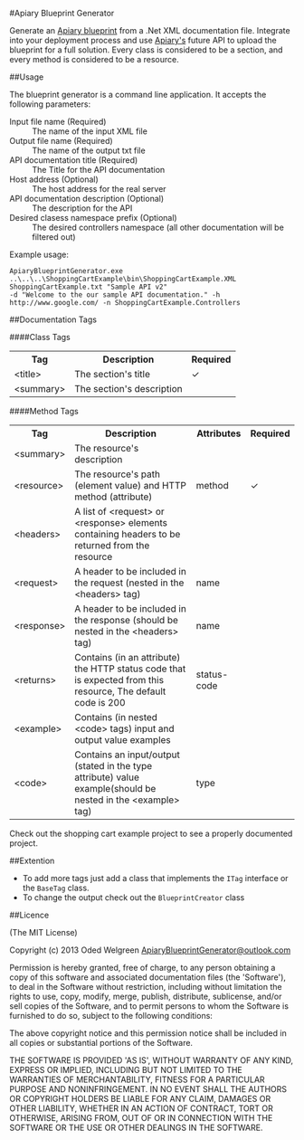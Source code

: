 ﻿#Apiary Blueprint Generator

Generate an [Apiary blueprint](http://apiary.io/blueprint) from a .Net XML documentation file. Integrate into your deployment process and use [Apiary's](http://apiary.io) future API to upload the blueprint for a full solution.
Every class is considered to be a section, and every method is considered to be a resource.

##Usage

The blueprint generator is a command line application. It accepts the following parameters:
<dl>
  <dt>Input file name (Required)</dt>
  <dd>The name of the input XML file</dd>
  <dt>Output file name (Required)</dt>
  <dd>The name of the output txt file</dd>
  <dt>API documentation title (Required)</dt>
  <dd>The Title for the API documentation</dd>
  <dt>Host address (Optional)</dt>
  <dd>The host address for the real server</dd>
  <dt>API documentation description (Optional)</dt>
  <dd>The description for the API</dd>
  <dt>Desired clasess namespace prefix (Optional)</dt>
  <dd>The desired controllers namespace (all other documentation will be filtered out)</dd>
</dl>


Example usage:
```
ApiaryBlueprintGenerator.exe ..\..\..\ShoppingCartExample\bin\ShoppingCartExample.XML ShoppingCartExample.txt "Sample API v2" 
-d "Welcome to the our sample API documentation." -h http://www.google.com/ -n ShoppingCartExample.Controllers
```

##Documentation Tags

####Class Tags
<table>
  <tr>
    <th>Tag</th><th>Description</th><th>Required</th>
  </tr>
  <tr>
	<td>&lt;title&gt;</td>
	<td>The section's title</td>
	<td>✓</td>
  </tr>
  <tr>
	<td>&lt;summary&gt;</td>
	<td>The section's description</td>
	<td></td>
  </tr>
</table>

####Method Tags
<table>
  <tr>
    <th>Tag</th><th>Description</th><th>Attributes</th><th>Required</th>
  </tr>
  <tr>
	<td>&lt;summary&gt;</td>
	<td>The resource's description</td>
	<td></td>
	<td></td>
  </tr>
  <tr>
	<td>&lt;resource&gt;</td>
	<td>The resource's path (element value) and HTTP method (attribute)</td>
	<td>method</td>
	<td>✓</td>
  </tr>
  <tr>
	<td>&lt;headers&gt;</td>
	<td>A list of &lt;request&gt; or &lt;response&gt; elements containing headers to be returned from the resource</td>
	<td></td>
	<td></td>
  </tr>
  <tr>
	<td>&lt;request&gt;</td>
	<td>A header to be included in the request (nested in the &lt;headers&gt; tag)</td>
	<td>name</td>
	<td></td>
  </tr>
  <tr>
	<td>&lt;response&gt;</td>
	<td>A header to be included in the response (should be nested in the &lt;headers&gt; tag)</td>
	<td>name</td>
	<td></td>
  </tr>
  <tr>
	<td>&lt;returns&gt;</td>
	<td>Contains (in an attribute) the HTTP status code that is expected from this resource, The default code is 200</td>
	<td>status-code</td>
	<td></td>
  </tr>
  <tr>
	<td>&lt;example&gt;</td>
	<td>Contains (in nested &lt;code&gt; tags) input and output value examples</td>
	<td></td>
	<td></td>
  </tr>
  <tr>
	<td>&lt;code&gt;</td>
	<td>Contains an input/output (stated in the type attribute) value example(should be nested in the &lt;example&gt; tag)</td>
	<td>type</td>
	<td></td>
  </tr>
</table>

Check out the shopping cart example project to see a properly documented project.

##Extention
* To add more tags just add a class that implements the `ITag` interface or the `BaseTag` class.
* To change the output check out the `BlueprintCreator` class

##Licence

(The MIT License)

Copyright (c) 2013 Oded Welgreen ApiaryBlueprintGenerator@outlook.com

Permission is hereby granted, free of charge, to any person obtaining a copy of this software and associated documentation files (the 'Software'), to deal in the Software without restriction, including without limitation the rights to use, copy, modify, merge, publish, distribute, sublicense, and/or sell copies of the Software, and to permit persons to whom the Software is furnished to do so, subject to the following conditions:

The above copyright notice and this permission notice shall be included in all copies or substantial portions of the Software.

THE SOFTWARE IS PROVIDED 'AS IS', WITHOUT WARRANTY OF ANY KIND, EXPRESS OR IMPLIED, INCLUDING BUT NOT LIMITED TO THE WARRANTIES OF MERCHANTABILITY, FITNESS FOR A PARTICULAR PURPOSE AND NONINFRINGEMENT. IN NO EVENT SHALL THE AUTHORS OR COPYRIGHT HOLDERS BE LIABLE FOR ANY CLAIM, DAMAGES OR OTHER LIABILITY, WHETHER IN AN ACTION OF CONTRACT, TORT OR OTHERWISE, ARISING FROM, OUT OF OR IN CONNECTION WITH THE SOFTWARE OR THE USE OR OTHER DEALINGS IN THE SOFTWARE.